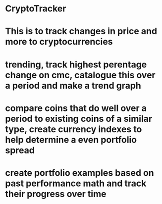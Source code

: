 # CryptoTracker
# This is to track changes in price and more to cryptocurrencies 
# trending, track highest perentage change on cmc, catalogue this over a period and make a trend graph 
# compare coins that do well over a period to existing coins of a similar type, create currency indexes to help determine a even portfolio spread 
# create portfolio examples based on past performance math and track their progress over time
